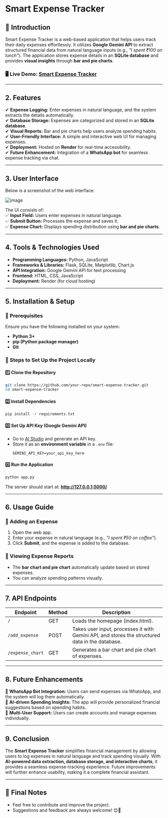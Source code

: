 # Smart Expense Tracker

## 📌 Introduction
Smart Expense Tracker is a web-based application that helps users track their daily expenses effortlessly. It utilizes **Google Gemini API** to extract structured financial data from natural language inputs (e.g., *"I spent ₹100 on lunch"*). The application stores expense details in an **SQLite database** and provides **visual insights** through **bar and pie charts**.

### 🖥 Live Demo: [Smart Expense Tracker](https://smart-expense-tracker-7xwa.onrender.com/)

---

## 2. Features
✔ **Expense Logging:** Enter expenses in natural language, and the system extracts the details automatically.  
✔ **Database Storage:** Expenses are categorized and stored in an **SQLite database**.  
✔ **Visual Reports:** Bar and pie charts help users analyze spending habits.  
✔ **User-Friendly Interface:** A simple and interactive web UI for managing expenses.  
✔ **Deployment:** Hosted on **Render** for real-time accessibility.  
✔ **Future Enhancement:** Integration of a **WhatsApp bot** for seamless expense tracking via chat.  

---

## 3. User Interface
Below is a screenshot of the web interface:

![image](https://github.com/user-attachments/assets/e5a525fb-d1fb-4d62-92d3-7d8f10f50a70)


The UI consists of:  
✅ **Input Field:** Users enter expenses in natural language.  
✅ **Submit Button:** Processes the expense and saves it.  
✅ **Expense Chart:** Displays spending distribution using **bar and pie charts**.  

---

## 4. Tools & Technologies Used
- **Programming Languages:** Python, JavaScript  
- **Frameworks & Libraries:** Flask, SQLite, Matplotlib, Chart.js  
- **API Integration:** Google Gemini API for text processing  
- **Frontend:** HTML, CSS, JavaScript  
- **Deployment:** Render (for cloud hosting)  

---

## 5. Installation & Setup

### 🔹 Prerequisites
Ensure you have the following installed on your system:  
- **Python 3+**  
- **pip (Python package manager)**  
- **Git**  

### 🔹 Steps to Set Up the Project Locally

#### 1️⃣ Clone the Repository
```bash
git clone https://github.com/your-repo/smart-expense-tracker.git
cd smart-expense-tracker
```

#### 2️⃣ Install Dependencies
```bash
pip install -r requirements.txt
```

#### 3️⃣ Set Up API Key (Google Gemini API)
- Go to [AI Studio](https://aistudio.google.com/) and generate an API key.  
- Store it as an **environment variable** in a `.env` file:
  ```
  GEMINI_API_KEY=your_api_key_here
  ```

#### 4️⃣ Run the Application
```bash
python app.py
```
The server should start at: **http://127.0.0.1:5000/**  

---

## 6. Usage Guide

### 🔹 Adding an Expense
1. Open the web app.  
2. Enter your expense in natural language (e.g., *"I spent ₹50 on coffee"*).  
3. Click **Submit**, and the expense is added to the database.  

### 🔹 Viewing Expense Reports
- The **bar chart and pie chart** automatically update based on stored expenses.  
- You can analyze spending patterns visually.  

---

## 7. API Endpoints

| **Endpoint**        | **Method** | **Description** |
|---------------------|------------|---------------|
| `/`                | GET        | Loads the homepage (index.html). |
| `/add_expense`     | POST       | Takes user input, processes it with Gemini API, and stores the structured data in the database. |
| `/expense_chart`   | GET        | Generates a bar chart and pie chart of expenses. |

---

## 8. Future Enhancements
🔹 **WhatsApp Bot Integration:** Users can send expenses via WhatsApp, and the system will log them automatically.  
🔹 **AI-driven Spending Insights:** The app will provide personalized financial suggestions based on spending habits.  
🔹 **Multi-User Support:** Users can create accounts and manage expenses individually.  

---

## 9. Conclusion
The **Smart Expense Tracker** simplifies financial management by allowing users to log expenses in natural language and track spending visually. With **AI-powered data extraction, database storage, and interactive charts**, it provides a seamless expense-tracking experience. Future improvements will further enhance usability, making it a complete financial assistant.  

---

## 📌 Final Notes
- Feel free to contribute and improve the project.  
- Suggestions and feedback are always welcome! 😊🚀  
